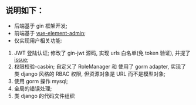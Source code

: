 ## 说明如下：
- 后端基于 gin 框架开发;
- 前端基于 [vue-element-admin](https://github.com/PanJiaChen/vue-element-admin);
- 仅实现用户相关功能: 
1. JWT 登陆认证; 修改了 gin-jwt 源码, 实现 urls 白名单(免 token 验证), 并提了 [issue](https://github.com/appleboy/gin-jwt/issues/253);
2. 权限校验-casbin; 自定义了 RoleManager 和 使用了 gorm adapter, 实现了类 django 风格的 RBAC 权限, 但资源对象是 URL 而不是模型对象;
3. 使用 gorm 操作 mysql;
4. 全局的错误处理;
5. 类 django 的代码文件组织

